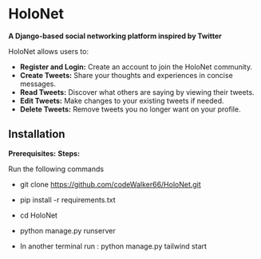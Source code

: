 # HoloNet

**A Django-based social networking platform inspired by Twitter**

HoloNet allows users to:

* **Register and Login:** Create an account to join the HoloNet community.
* **Create Tweets:** Share your thoughts and experiences in concise messages.
* **Read Tweets:** Discover what others are saying by viewing their tweets.
* **Edit Tweets:** Make changes to your existing tweets if needed.
* **Delete Tweets:** Remove tweets you no longer want on your profile.

## Installation

**Prerequisites:**
**Steps:**

Run the following commands<br>
- git clone https://github.com/codeWalker66/HoloNet.git

- pip install -r requirements.txt
- cd HoloNet
- python manage.py runserver
- In another terminal run : python manage.py tailwind start

